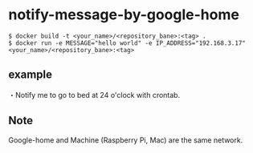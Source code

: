 # notify-message-by-google-home

```
$ docker build -t <your_name>/<repository_bane>:<tag> .
$ docker run -e MESSAGE="hello world" -e IP_ADDRESS="192.168.3.17" <your_name>/<repository_bane>:<tag>
```

## example
・Notify me to go to bed at 24 o'clock with crontab.

## Note
Google-home and Machine (Raspberry Pi, Mac) are the same network.